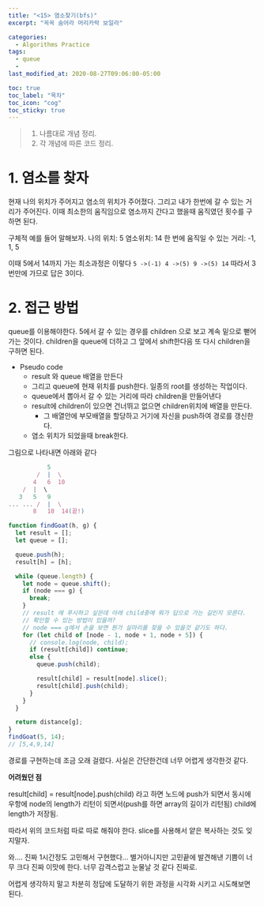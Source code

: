 ```yaml
---
title: "<15> 염소찾기(bfs)"
excerpt: "꼭꼭 숨어라 머리카락 보일라"

categories:
  - Algorithms Practice
tags:
  - queue
  -
last_modified_at: 2020-08-27T09:06:00-05:00

toc: true
toc_label: "목차"
toc_icon: "cog"
toc_sticky: true
---
```


> 1. 나름대로 개념 정리.
> 2. 각 개념에 따른 코드 정리.

# 1. 염소를 찾자

현재 나의 위치가 주어지고 염소의 위치가 주어졌다. 그리고 내가 한번에 갈 수 있는 거리가 주어진다. 이때 최소한의 움직임으로 염소까지 간다고 했을때 움직였던 횟수를 구하면 된다.

구체적 예를 들어 말해보자.
나의 위치: 5
염소위치: 14
한 번에 움직일 수 있는 거리: -1, 1, 5

이때 5에서 14까지 가는 최소과정은 이렇다 `5 ->(-1) 4 ->(5) 9 ->(5) 14` 따라서 3번만에 가므로 답은 3이다.

# 2. 접근 방법

queue를 이용해야한다. 5에서 갈 수 있는 경우를 children 으로 보고 계속 밑으로 뻗어가는 것이다. children을 queue에 더하고 그 앞에서 shift한다음 또 다시 children을 구하면 된다.

- Pseudo code
  - result 와 queue 배열을 만든다
  - 그리고 queue에 현재 위치를 push한다. 일종의 root를 생성하는 작업이다.
  - queue에서 뽑아서 갈 수 있는 거리에 따라 children을 만들어낸다
  - result에 children이 있으면 건너뛰고 없으면 children위치에 배열을 만든다.
    - 그 배열안에 부모배열을 할당하고 거기에 자신을 push하여 경로를 갱신한다.
  - 염소 위치가 되었을때 break한다.

그림으로 나타내면 아래와 같다

```javascript
           5
        /  |  \
       4   6  10
    /  |  \
   3   5   9
... ... /  |  \
       8   10  14(끝!)
```

```javascript
function findGoat(h, g) {
  let result = [];
  let queue = [];

  queue.push(h);
  result[h] = [h];

  while (queue.length) {
    let node = queue.shift();
    if (node === g) {
      break;
    }
    // result 에 푸시하고 싶은데 아래 child중에 뭐가 답으로 가는 길인지 모른다.
    // 확인할 수 있는 방법이 있을까?
    // node === g에서 손을 보면 뭔가 실마리를 찾을 수 있을것 같기도 하다.
    for (let child of [node - 1, node + 1, node + 5]) {
      // console.log(node, child);
      if (result[child]) continue;
      else {
        queue.push(child);

        result[child] = result[node].slice();
        result[child].push(child);
      }
    }
  }

  return distance[g];
}
findGoat(5, 14);
// [5,4,9,14]
```

경로를 구현하는데 조금 오래 걸렸다. 사실은 간단한건데 너무 어렵게 생각한것 같다.

**어려웠던 점**

result[child] = result[node].push(child) 라고 하면 노드에 push가 되면서 동시에 우항에 node의 length가 리턴이 되면서(push를 하면 array의 길이가 리턴됨) child에 length가 저장됨.

따라서 위의 코드처럼 따로 따로 해줘야 한다. slice를 사용해서 얕은 복사하는 것도 잊지말자.

와.... 진짜 1시간정도 고민해서 구현했다... 별거아니지만 고민끝에 발견해낸 기쁨이 너무 크다
진짜 이맛에 한다. 너무 감격스럽고 눈물날 것 같다 진짜로.

어렵게 생각하지 말고 차분히 정답에 도달하기 위한 과정을 시각화 시키고 시도해보면 된다.
